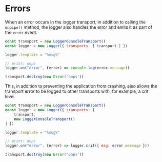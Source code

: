 # Errors

When an error occurs in the logger transport, in addition to calling the `unpipe()` method, the logger also handles the error and emits it as part of the `error` event.

```js
const transport = new LoggerConsoleTransport()
const logger = new Logger({ transports: [ transport ] })

logger.template = "%msg%"

// print: oops
logger.on("error", (error) => console.log(error.message))

transport.destroy(new Error('oops'))
```

This, in addition to preventing the application from crashing, also allows the transport error to be logged to other transports with, for example, a crit level.

```js
const transport = new LoggerConsoleTransport()
const logger = new Logger({ transports: [ 
    transport,
    new LoggerConsoleTransport()
] })

logger.template = "%msg%"

// print: oops
logger.on("error", (error) => logger.crit({ msg: error.message }))

transport.destroy(new Error('oops'))
```
